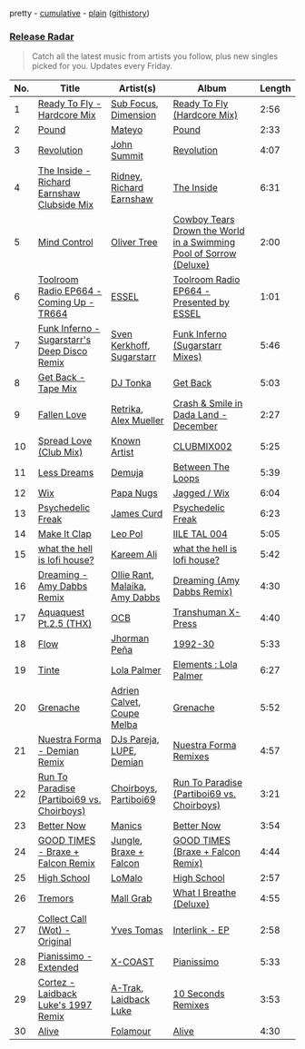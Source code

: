 pretty - [cumulative](/playlists/cumulative/Release%20Radar.md) - [plain](/playlists/plain/37i9dQZEVXbsudmxBFKW7G) ([githistory](https://github.githistory.xyz/vitokorn/spotify-playlist-archive/blob/master/playlists/plain/37i9dQZEVXbsudmxBFKW7G))

### [Release Radar](https://open.spotify.com/playlist/37i9dQZEVXbsudmxBFKW7G)

> Catch all the latest music from artists you follow, plus new singles picked for you. Updates every Friday.

| No. | Title | Artist(s) | Album | Length |
|---|---|---|---|---|
| 1 | [Ready To Fly - Hardcore Mix](https://open.spotify.com/track/6qjgalreP33xyLiGuqKNdQ) | [Sub Focus](https://open.spotify.com/artist/0QaSiI5TLA4N7mcsdxShDO), [Dimension](https://open.spotify.com/artist/1QMgre3BHX161ZHtWMUu6S) | [Ready To Fly (Hardcore Mix)](https://open.spotify.com/album/2xkbIq44wwXLSK727SDCM9) | 2:56 |
| 2 | [Pound](https://open.spotify.com/track/77g7kCmGqiCzOePWYX3SmO) | [Mateyo](https://open.spotify.com/artist/0B0O3zN1qA3VmxGoF7sHiE) | [Pound](https://open.spotify.com/album/29AhEOuMHj5qPdUFRWsI3K) | 2:33 |
| 3 | [Revolution](https://open.spotify.com/track/1vlnbR9iKNLCAlEDNSBrxj) | [John Summit](https://open.spotify.com/artist/7kNqXtgeIwFtelmRjWv205) | [Revolution](https://open.spotify.com/album/6A1uNJqYuAhldH89hy70od) | 4:07 |
| 4 | [The Inside - Richard Earnshaw Clubside Mix](https://open.spotify.com/track/5wvIvxLZt7X6p55fyA2VJw) | [Ridney](https://open.spotify.com/artist/5UmoeWk7RM3v9w1DUL4XUD), [Richard Earnshaw](https://open.spotify.com/artist/7g1UCyeUY5EDPlLLIu16ra) | [The Inside](https://open.spotify.com/album/3jzg9rP31fZULSm4nXmZsJ) | 6:31 |
| 5 | [Mind Control](https://open.spotify.com/track/70Hi6JJq98794TMe1IeIAH) | [Oliver Tree](https://open.spotify.com/artist/6TLwD7HPWuiOzvXEa3oCNe) | [Cowboy Tears Drown the World in a Swimming Pool of Sorrow (Deluxe)](https://open.spotify.com/album/3HnZ8f1qXz3I9XrLAxOnSv) | 2:00 |
| 6 | [Toolroom Radio EP664 - Coming Up - TR664](https://open.spotify.com/track/6WPQSR4CpFB4nYfDs8Ghcv) | [ESSEL](https://open.spotify.com/artist/2ucdZN7GyBGxIKHIzksnXc) | [Toolroom Radio EP664 - Presented by ESSEL](https://open.spotify.com/album/566pIhCvYGQWMfhmHbG3NX) | 1:01 |
| 7 | [Funk Inferno - Sugarstarr's Deep Disco Remix](https://open.spotify.com/track/5qcq6EsRxWieDi6ApywYOp) | [Sven Kerkhoff](https://open.spotify.com/artist/13tU1Q5CsueKLJo219ierd), [Sugarstarr](https://open.spotify.com/artist/7FXy2Mz6gHQKouWYhNz0NK) | [Funk Inferno (Sugarstarr Mixes)](https://open.spotify.com/album/2zyCZ0V4hbkKuL1EZZcSLK) | 5:46 |
| 8 | [Get Back - Tape Mix](https://open.spotify.com/track/3xBudG07erHx9GxIVx7zs3) | [DJ Tonka](https://open.spotify.com/artist/0s8zZnjADp3VDjGiBpQ0yx) | [Get Back](https://open.spotify.com/album/2qENaBPonllrE9ZOvk0uHS) | 5:03 |
| 9 | [Fallen Love](https://open.spotify.com/track/6x925gH07Hbo8F1Q2IsMIf) | [Retrika](https://open.spotify.com/artist/6SLVPua1BJCUt85y4bug2Z), [Alex Mueller](https://open.spotify.com/artist/6hPJjDkls4G9H1nRUqBPGS) | [Crash & Smile in Dada Land - December](https://open.spotify.com/album/7pDKTgRlgOhaH1vY7NAoKl) | 2:27 |
| 10 | [Spread Love (Club Mix)](https://open.spotify.com/track/4jAgtbF6Lcgc9DmvzuMMff) | [Known Artist](https://open.spotify.com/artist/07iYEyMyKAt0MzUt3JdFU2) | [CLUBMIX002](https://open.spotify.com/album/07OjmFjYujbybHKfEDOuCt) | 5:25 |
| 11 | [Less Dreams](https://open.spotify.com/track/725n2tquItS8i3oa8DykDV) | [Demuja](https://open.spotify.com/artist/1LfqhJiCiHfVzrBOVaBXc1) | [Between The Loops](https://open.spotify.com/album/5XAL2RJK5w5zokr5atpkUq) | 5:39 |
| 12 | [Wix](https://open.spotify.com/track/1v6URL8POoFEF8VElxu8bq) | [Papa Nugs](https://open.spotify.com/artist/03ByonbL0ZBHM7vZ8WxbFP) | [Jagged / Wix](https://open.spotify.com/album/3Mx7urjLO8eyx8uJd6nyH0) | 6:04 |
| 13 | [Psychedelic Freak](https://open.spotify.com/track/35YcU8sJRZ6X2PT7NlR7sj) | [James Curd](https://open.spotify.com/artist/2PwiPk4hJp1MX6zH2YJmIL) | [Psychedelic Freak](https://open.spotify.com/album/1Qfwi112c3eAca7gGnSEoi) | 6:23 |
| 14 | [Make It Clap](https://open.spotify.com/track/70H1GmPqtgYiU24fTRZ628) | [Leo Pol](https://open.spotify.com/artist/2PBE0KQEqT34oYjjFyI9Mz) | [IILE TAL 004](https://open.spotify.com/album/2qRbsxT5mOl6WdpZvqz86k) | 5:05 |
| 15 | [what the hell is lofi house?](https://open.spotify.com/track/4LoUp759ZRqbpzXpryqyub) | [Kareem Ali](https://open.spotify.com/artist/4Uhgu5miW68A3eqRl26xtf) | [what the hell is lofi house?](https://open.spotify.com/album/0jnEIIGSChsF3129A2d3bv) | 5:42 |
| 16 | [Dreaming - Amy Dabbs Remix](https://open.spotify.com/track/1Oqr4z945TaxzFY0JbX5i8) | [Ollie Rant](https://open.spotify.com/artist/0nm5wdHMtiCN3mRBHxn4K3), [Malaika](https://open.spotify.com/artist/2x9UjdvtwswpfCrRj7hmrk), [Amy Dabbs](https://open.spotify.com/artist/7MZwR2R0H1VofTGWMziqHl) | [Dreaming (Amy Dabbs Remix)](https://open.spotify.com/album/0QseNM6airDk5FY15OBoaB) | 4:30 |
| 17 | [Aquaquest Pt.2.5 (THX)](https://open.spotify.com/track/6UbWEXyeRUkW230TtafB44) | [OCB](https://open.spotify.com/artist/68UaElEpRPY88SeHXauRhg) | [Transhuman X​-​Press](https://open.spotify.com/album/18eJY0rsdOvYk0NErCjaCq) | 4:40 |
| 18 | [Flow](https://open.spotify.com/track/76ufiTkISZEodfEfPHknFp) | [Jhorman Peña](https://open.spotify.com/artist/7cfxGDch50JnU83l7V3Sig) | [1992-30](https://open.spotify.com/album/48VNlyTbNDXY2CSrmfZvUW) | 5:33 |
| 19 | [Tinte](https://open.spotify.com/track/57g7Nojp6b7GahAgjk1ErJ) | [Lola Palmer](https://open.spotify.com/artist/04zyXQRV4dPzvYxkcVFfA0) | [Elements : Lola Palmer](https://open.spotify.com/album/2sGd6O36eMx1fapte29cZA) | 6:27 |
| 20 | [Grenache](https://open.spotify.com/track/403ybVuX5dHLx9IQfvaXkA) | [Adrien Calvet](https://open.spotify.com/artist/4u29f7PSq3kGpA1LINRIRg), [Coupe Melba](https://open.spotify.com/artist/3rAzsXFvn46j3Mjm77Ew3u) | [Grenache](https://open.spotify.com/album/7e3GzNwcteGFOq22wdnDQn) | 5:52 |
| 21 | [Nuestra Forma - Demian Remix](https://open.spotify.com/track/296IuezFkp9zseJalAYnFU) | [DJs Pareja](https://open.spotify.com/artist/5oTo90z4UYa7QUQ3Je3dQ7), [LUPE](https://open.spotify.com/artist/4PRzyAvNqlYKSMhsKl2e0j), [Demian](https://open.spotify.com/artist/3cwIySaLpzXps456LTj9bQ) | [Nuestra Forma Remixes](https://open.spotify.com/album/0L9JZESkB8PwlXuHTgJYAz) | 4:57 |
| 22 | [Run To Paradise (Partiboi69 vs. Choirboys)](https://open.spotify.com/track/4Kfd6EaxEsiKq0qe3vx1qw) | [Choirboys](https://open.spotify.com/artist/2u6qHMpQaE48aowjWKJeCM), [Partiboi69](https://open.spotify.com/artist/0CutULGVZ24wOr1HHYoEOL) | [Run To Paradise (Partiboi69 vs. Choirboys)](https://open.spotify.com/album/4SHpY8m2QUlPlZsM2QAPab) | 3:21 |
| 23 | [Better Now](https://open.spotify.com/track/5vSt6mrEG70ErDOzMn0PSb) | [Manics](https://open.spotify.com/artist/3myc8xWoGmD2tiQY9H9u1G) | [Better Now](https://open.spotify.com/album/1R1IOZTrZH80zO9c9IA7g5) | 3:54 |
| 24 | [GOOD TIMES - Braxe + Falcon Remix](https://open.spotify.com/track/4Gn1QTNQReiekDQe4G9Nwn) | [Jungle](https://open.spotify.com/artist/59oA5WbbQvomJz2BuRG071), [Braxe + Falcon](https://open.spotify.com/artist/10sZHUBkoiCLucz4bbCEBA) | [GOOD TIMES (Braxe + Falcon Remix)](https://open.spotify.com/album/3dPuxSpMmACVdpn9IRMhsz) | 4:44 |
| 25 | [High School](https://open.spotify.com/track/5BxxJuGICKXs0HcGsVS7Rj) | [LoMalo](https://open.spotify.com/artist/7eI1cqfGN3bZijbM1rr9RN) | [High School](https://open.spotify.com/album/1j1wj9lsbZzpUUqCItD4cQ) | 2:57 |
| 26 | [Tremors](https://open.spotify.com/track/2yHaxm6DL7A9bpb0L4GyQo) | [Mall Grab](https://open.spotify.com/artist/7yF6JnFPDzgml2Ytkyl5D7) | [What I Breathe (Deluxe)](https://open.spotify.com/album/696j98HfflKXkJ1jDIzaJI) | 4:55 |
| 27 | [Collect Call (Wot) - Original](https://open.spotify.com/track/4a2xqv9asXYEs7KRrYuSPe) | [Yves Tomas](https://open.spotify.com/artist/7E2t2aor8cjSZtZP4jDGC1) | [Interlink - EP](https://open.spotify.com/album/61y9VOiIaIIRXwzcsBailP) | 2:58 |
| 28 | [Pianissimo - Extended](https://open.spotify.com/track/6UgDavkSuHHTq8bpn94v9V) | [X-COAST](https://open.spotify.com/artist/5QUHrSea6F2nhn9veAq4wQ) | [Pianissimo](https://open.spotify.com/album/1EkMUiE5FI6vDTILptC0AR) | 5:33 |
| 29 | [Cortez - Laidback Luke's 1997 Remix](https://open.spotify.com/track/5C3UzRGHb67ghnCnljkXSP) | [A-Trak](https://open.spotify.com/artist/3TaUSUXn41GixL7zbvrIDt), [Laidback Luke](https://open.spotify.com/artist/53cQZtWDwDJwVCNZlfJ6Qk) | [10 Seconds Remixes](https://open.spotify.com/album/6hxAERR0OtLntaIWfgeiRG) | 3:53 |
| 30 | [Alive](https://open.spotify.com/track/2DYFxnCylg9w08UNLG5qTr) | [Folamour](https://open.spotify.com/artist/6pJY5At9SiMpAOBrw9YosS) | [Alive](https://open.spotify.com/album/1kdJHSLs8tTh6g9FRRNRV5) | 4:30 |